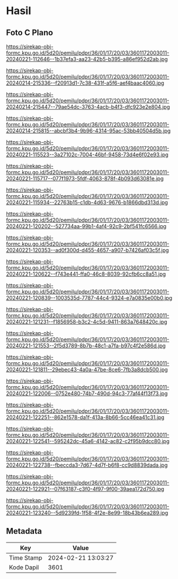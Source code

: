 # Hasil

## Foto C Plano

https://sirekap-obj-formc.kpu.go.id/5d20/pemilu/pdpr/36/01/17/20/03/3601172003011-20240221-112646--1b37efa3-aa23-42b5-b395-a86ef952d2ab.jpg

https://sirekap-obj-formc.kpu.go.id/5d20/pemilu/pdpr/36/01/17/20/03/3601172003011-20240214-215336--f20913d1-7c38-431f-a5f6-aef4baac4060.jpg

https://sirekap-obj-formc.kpu.go.id/5d20/pemilu/pdpr/36/01/17/20/03/3601172003011-20240214-215447--79ae54dc-3763-4acb-b4f3-dfc923e2e804.jpg

https://sirekap-obj-formc.kpu.go.id/5d20/pemilu/pdpr/36/01/17/20/03/3601172003011-20240214-215815--abcbf3b4-9b96-4314-95ac-53bb40504d5b.jpg

https://sirekap-obj-formc.kpu.go.id/5d20/pemilu/pdpr/36/01/17/20/03/3601172003011-20240221-115523--3a27102c-7004-46bf-9458-73d4e6f02e93.jpg

https://sirekap-obj-formc.kpu.go.id/5d20/pemilu/pdpr/36/01/17/20/03/3601172003011-20240221-115717--077f1973-5fdf-4063-878f-4b093d63081e.jpg

https://sirekap-obj-formc.kpu.go.id/5d20/pemilu/pdpr/36/01/17/20/03/3601172003011-20240221-115934--22763b15-c1db-4d63-9676-b1866dbd313d.jpg

https://sirekap-obj-formc.kpu.go.id/5d20/pemilu/pdpr/36/01/17/20/03/3601172003011-20240221-120202--527734aa-99b1-4af4-92c9-2bf541fc6566.jpg

https://sirekap-obj-formc.kpu.go.id/5d20/pemilu/pdpr/36/01/17/20/03/3601172003011-20240221-120353--ad0f300d-d455-4657-a907-b7426af03c5f.jpg

https://sirekap-obj-formc.kpu.go.id/5d20/pemilu/pdpr/36/01/17/20/03/3601172003011-20240221-120622--f743e441-ffa0-46c8-8039-92cfb6cc8a51.jpg

https://sirekap-obj-formc.kpu.go.id/5d20/pemilu/pdpr/36/01/17/20/03/3601172003011-20240221-120839--1003535d-7787-44c4-9324-e7a0835e00b0.jpg

https://sirekap-obj-formc.kpu.go.id/5d20/pemilu/pdpr/36/01/17/20/03/3601172003011-20240221-121231--f1856958-b3c2-4c5d-9411-863a7648420c.jpg

https://sirekap-obj-formc.kpu.go.id/5d20/pemilu/pdpr/36/01/17/20/03/3601172003011-20240221-121553--2f5d3789-8b7b-48c1-a7fa-b97c4f2e586d.jpg

https://sirekap-obj-formc.kpu.go.id/5d20/pemilu/pdpr/36/01/17/20/03/3601172003011-20240221-121811--29ebec43-4a0a-47be-8ce6-7fb3a8dcb500.jpg

https://sirekap-obj-formc.kpu.go.id/5d20/pemilu/pdpr/36/01/17/20/03/3601172003011-20240221-122006--0752e480-74b7-490d-94c3-77af44f13f73.jpg

https://sirekap-obj-formc.kpu.go.id/5d20/pemilu/pdpr/36/01/17/20/03/3601172003011-20240221-122251--862e1578-da1f-413a-8b66-5cc46ea41c31.jpg

https://sirekap-obj-formc.kpu.go.id/5d20/pemilu/pdpr/36/01/17/20/03/3601172003011-20240221-122541--595242dc-45a6-4142-ac82-c2f95b9dcc80.jpg

https://sirekap-obj-formc.kpu.go.id/5d20/pemilu/pdpr/36/01/17/20/03/3601172003011-20240221-122738--fbeccda3-7d67-4d7f-b6f8-cc9d8839dada.jpg

https://sirekap-obj-formc.kpu.go.id/5d20/pemilu/pdpr/36/01/17/20/03/3601172003011-20240221-122921--07f63187-c3f0-4f97-9f00-39aea172d750.jpg

https://sirekap-obj-formc.kpu.go.id/5d20/pemilu/pdpr/36/01/17/20/03/3601172003011-20240221-123240--5d9239fd-1f58-4f2e-8e99-18b43b6ea289.jpg


## Metadata

| Key        | Value               |
| ---------- | ------------------- |
| Time Stamp | 2024-02-21 13:03:27 |
| Kode Dapil | 3601                |



